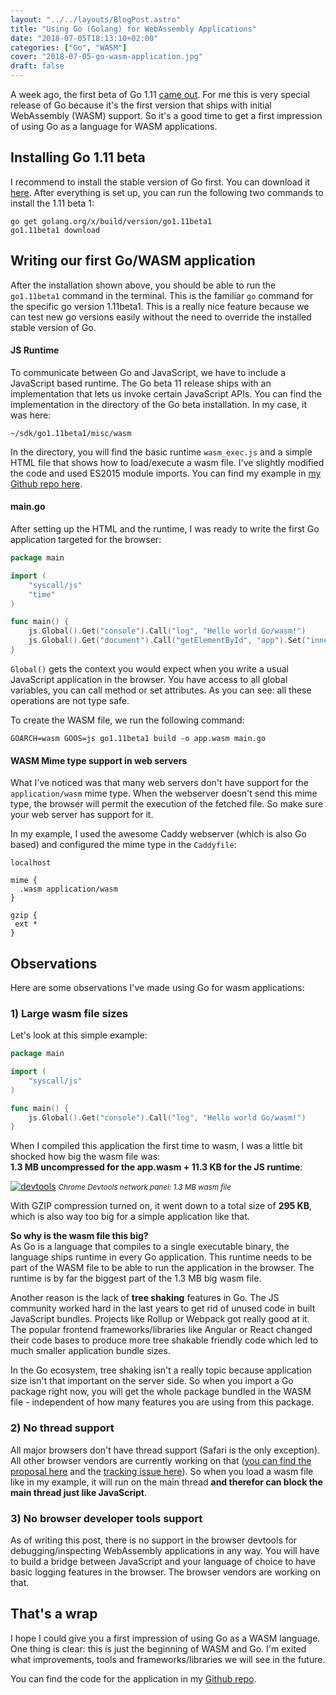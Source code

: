 ```yaml
---
layout: "../../layouts/BlogPost.astro"
title: "Using Go (Golang) for WebAssembly Applications"
date: "2018-07-05T18:13:10+02:00"
categories: ["Go", "WASM"]
cover: "2018-07-05-go-wasm-application.jpg"
draft: false
---
```


A week ago, the first beta of Go 1.11 [came out](https://groups.google.com/forum/#!msg/golang-nuts/vpVOVVMLa08/oQQQWX3rCgAJ). For me this is very special release of Go because it's the first version that ships with initial WebAssembly (WASM) support. So it's a good time to get a first impression of using Go as a language for WASM applications.

## Installing Go 1.11 beta

I recommend to install the stable version of Go first. You can download it [here](https://golang.org/dl/). After everything is set up, you can run the following two commands to install the 1.11 beta 1:

```shell
go get golang.org/x/build/version/go1.11beta1
go1.11beta1 download
```

## Writing our first Go/WASM application

After the installation shown above, you should be able to run the `go1.11beta1` command in the terminal. This is the familiar `go` command for the specific go version 1.11beta1. This is a really nice feature because we can test new go versions easily without the need to override the installed stable version of Go.

#### JS Runtime

To communicate between Go and JavaScript, we have to include a JavaScript based runtime. The Go beta 11 release ships with an implementation that lets us invoke certain JavaScript APIs. You can find the implementation in the directory of the Go beta installation. In my case, it was here:

```shell
~/sdk/go1.11beta1/misc/wasm
```

In the directory, you will find the basic runtime `wasm_exec.js` and a simple HTML file that shows how to load/execute a wasm file. I've slightly modified the code and used ES2015 module imports. You can find my example in [my Github repo here](https://github.com/SebastianM/go-wasm).

#### main.go

After setting up the HTML and the runtime, I was ready to write the first Go application targeted for the browser:

```go
package main

import (
	"syscall/js"
	"time"
)

func main() {
	js.Global().Get("console").Call("log", "Hello world Go/wasm!")
	js.Global().Get("document").Call("getElementById", "app").Set("innerText", time.Now().String())
}
```

`Global()` gets the context you would expect when you write a usual JavaScript application in the browser. You have access to all global variables, you can call method or set attributes. As you can see: all these operations are not type safe.

To create the WASM file, we run the following command:

```shell
GOARCH=wasm GOOS=js go1.11beta1 build -o app.wasm main.go
```

#### WASM Mime type support in web servers

What I've noticed was that many web servers don't have support for the `application/wasm` mime type. When the webserver doesn't send this mime type, the browser will permit the execution of the fetched file. So make sure your web server has support for it.

In my example, I used the awesome Caddy webserver (which is also Go based) and configured the mime type in the `Caddyfile`:

```text
localhost

mime {
  .wasm application/wasm
}

gzip {
 ext *
}
```

## Observations

Here are some observations I've made using Go for wasm applications:

### 1) Large wasm file sizes

Let's look at this simple example:

```go
package main

import (
	"syscall/js"
)

func main() {
	js.Global().Get("console").Call("log", "Hello world Go/wasm!")
}
```

When I compiled this application the first time to wasm, I was a little bit shocked how big the wasm file was:  
**1.3 MB uncompressed for the app.wasm + 11.3 KB for the JS runtime**:

[![devtools](/img/2018-07-05-go-wasm-application/size-devtools.png)](/img/2018-07-05-go-wasm-application/size-devtools.png)
<em><small>Chrome Devtools network panel: 1.3 MB wasm file</small></em>

With GZIP compression turned on, it went down to a total size of **295 KB**, which is also way too big for a simple application like that.

**So why is the wasm file this big?**  
As Go is a language that compiles to a single executable binary, the language ships runtime in every Go application. This runtime needs to be part of the WASM file to be able to run the application in the browser. The runtime is by far the biggest part of the 1.3 MB big wasm file.

Another reason is the lack of **tree shaking** features in Go. The JS community worked hard in the last years to get rid of unused code in built JavaScript bundles. Projects like Rollup or Webpack got really good at it. The popular frontend frameworks/libraries like Angular or React changed their code bases to produce more tree shakable friendly code which led to much smaller application bundle sizes.

In the Go ecosystem, tree shaking isn't a really topic because application size isn't that important on the server side. So when you import a Go package right now, you will get the whole package bundled in the WASM file - independent of how many features you are using from this package.

### 2) No thread support

All major browsers don't have thread support (Safari is the only exception). All other browser vendors are currently working on that ([you can find the proposal here](https://github.com/WebAssembly/threads) and the [tracking issue here](https://github.com/WebAssembly/design/issues/1073)). So when you load a wasm file like in my example, it will run on the main thread **and therefor can block the main thread just like JavaScript**.

### 3) No browser developer tools support

As of writing this post, there is no support in the browser devtools for debugging/inspecting WebAssembly applications in any way. You will have to build a bridge between JavaScript and your language of choice to have basic logging features in the browser. The browser vendors are working on that.

## That's a wrap

I hope I could give you a first impression of using Go as a WASM language. One thing is clear: this is just the beginning of WASM and Go. I'm exited what improvements, tools and frameworks/libraries we will see in the future.

You can find the code for the application in my [Github repo](https://github.com/SebastianM/go-wasm).
